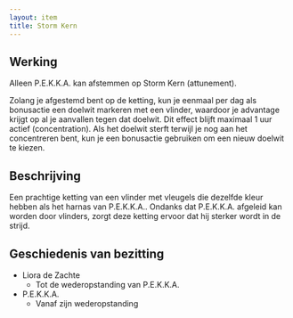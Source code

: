 ```yaml
---
layout: item
title: Storm Kern
---
```


## Werking
Alleen P.E.K.K.A. kan afstemmen op Storm Kern (attunement).

Zolang je afgestemd bent op de ketting, kun je eenmaal per dag als bonusactie een doelwit markeren met een vlinder, waardoor je advantage krijgt op al je aanvallen tegen dat doelwit. Dit effect blijft maximaal 1 uur actief (concentration). Als het doelwit sterft terwijl je nog aan het concentreren bent, kun je een bonusactie gebruiken om een nieuw doelwit te kiezen.

## Beschrijving
Een prachtige ketting van een vlinder met vleugels die dezelfde kleur hebben als het harnas van P.E.K.K.A.. Ondanks dat P.E.K.K.A. afgeleid kan worden door vlinders, zorgt deze ketting ervoor dat hij sterker wordt in de strijd.

## Geschiedenis van bezitting
* Liora de Zachte
  * Tot de wederopstanding van P.E.K.K.A.
* P.E.K.K.A.
  * Vanaf zijn wederopstanding